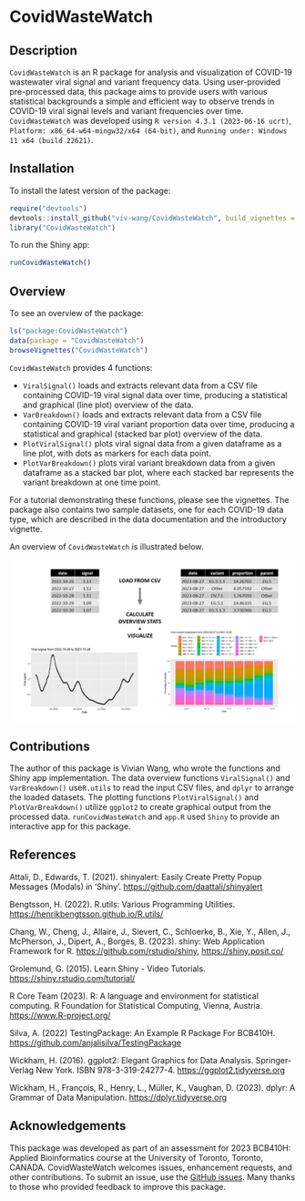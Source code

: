 
<!-- README.md is generated from README.Rmd. Please edit that file -->

# CovidWasteWatch

<!-- badges: start -->
<!-- badges: end -->

## Description

`CovidWasteWatch` is an R package for analysis and visualization of
COVID-19 wastewater viral signal and variant frequency data. Using
user-provided pre-processed data, this package aims to provide users
with various statistical backgrounds a simple and efficient way to
observe trends in COVID-19 viral signal levels and variant frequencies
over time. `CovidWasteWatch` was developed using
`R version 4.3.1 (2023-06-16 ucrt)`,
`Platform: x86_64-w64-mingw32/x64 (64-bit)`, and
`Running under: Windows 11 x64 (build 22621)`.

## Installation

To install the latest version of the package:

``` r
require("devtools")
devtools::install_github("viv-wang/CovidWasteWatch", build_vignettes = TRUE)
library("CovidWasteWatch")
```

To run the Shiny app:

``` r
runCovidWasteWatch()
```

## Overview

To see an overview of the package:

``` r
ls("package:CovidWasteWatch")
data(package = "CovidWasteWatch")
browseVignettes("CovidWasteWatch") 
```

`CovidWasteWatch` provides 4 functions:

- `ViralSignal()` loads and extracts relevant data from a CSV file
  containing COVID-19 viral signal data over time, producing a
  statistical and graphical (line plot) overview of the data.
- `VarBreakdown()` loads and extracts relevant data from a CSV file
  containing COVID-19 viral variant proportion data over time, producing
  a statistical and graphical (stacked bar plot) overview of the data.
- `PlotViralSignal()` plots viral signal data from a given dataframe as
  a line plot, with dots as markers for each data point.
- `PlotVarBreakdown()` plots viral variant breakdown data from a given
  dataframe as a stacked bar plot, where each stacked bar represents the
  variant breakdown at one time point.

For a tutorial demonstrating these functions, please see the vignettes.
The package also contains two sample datasets, one for each COVID-19
data type, which are described in the data documentation and the
introductory vignette.

An overview of `CovidWasteWatch` is illustrated below.

![](./inst/extdata/package_overview.png)

## Contributions

The author of this package is Vivian Wang, who wrote the functions and
Shiny app implementation. The data overview functions `ViralSignal()`
and `VarBreakdown()` use`R.utils` to read the input CSV files, and
`dplyr` to arrange the loaded datasets. The plotting functions
`PlotViralSignal()` and `PlotVarBreakdown()` utilize `ggplot2` to create
graphical output from the processed data. `runCovidWasteWatch` and
`app.R` used `Shiny` to provide an interactive app for this package.

## References

Attali, D., Edwards, T. (2021). shinyalert: Easily Create Pretty Popup
Messages (Modals) in ‘Shiny’. <https://github.com/daattali/shinyalert>

Bengtsson, H. (2022). R.utils: Various Programming Utilities.
<https://henrikbengtsson.github.io/R.utils/>

Chang, W., Cheng, J., Allaire, J., Sievert, C., Schloerke, B., Xie, Y.,
Allen, J., McPherson, J., Dipert, A., Borges, B. (2023). shiny: Web
Application Framework for R. <https://github.com/rstudio/shiny>,
<https://shiny.posit.co/>

Grolemund, G. (2015). Learn Shiny - Video Tutorials.
<https://shiny.rstudio.com/tutorial/>

R Core Team (2023). R: A language and environment for statistical
computing. R Foundation for Statistical Computing, Vienna, Austria.
<https://www.R-project.org/>

Silva, A. (2022) TestingPackage: An Example R Package For BCB410H.
<https://github.com/anjalisilva/TestingPackage>

Wickham, H. (2016). ggplot2: Elegant Graphics for Data Analysis.
Springer-Verlag New York. ISBN 978-3-319-24277-4.
<https://ggplot2.tidyverse.org>

Wickham, H., François, R., Henry, L., Müller, K., Vaughan, D. (2023).
dplyr: A Grammar of Data Manipulation. <https://dplyr.tidyverse.org>

## Acknowledgements

This package was developed as part of an assessment for 2023 BCB410H:
Applied Bioinformatics course at the University of Toronto, Toronto,
CANADA. CovidWasteWatch welcomes issues, enhancement requests, and other
contributions. To submit an issue, use the [GitHub
issues](https://github.com/viv-wang/CovidWasteWatch/issues). Many thanks
to those who provided feedback to improve this package.
